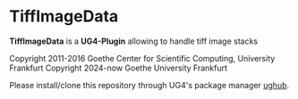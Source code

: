 # TiffImageData #

**TiffImageData** is a **UG4-Plugin** allowing to handle tiff image stacks

Copyright 2011-2016 Goethe Center for Scientific Computing, University Frankfurt
Copyright 2024-now  Goethe University Frankfurt

Please install/clone this repository through UG4's package manager
[ughub](https://github.com/UG4/ughub).

